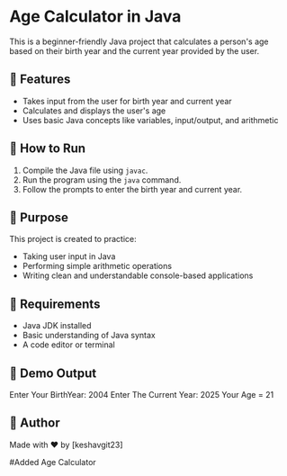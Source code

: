 # Age Calculator in Java

This is a beginner-friendly Java project that calculates a person's age based on their birth year and the current year provided by the user.

## 🧠 Features

- Takes input from the user for birth year and current year
- Calculates and displays the user's age
- Uses basic Java concepts like variables, input/output, and arithmetic

## 🚀 How to Run

1. Compile the Java file using `javac`.
2. Run the program using the `java` command.
3. Follow the prompts to enter the birth year and current year.

## 🎯 Purpose

This project is created to practice:

- Taking user input in Java
- Performing simple arithmetic operations
- Writing clean and understandable console-based applications

## 📘 Requirements

- Java JDK installed
- Basic understanding of Java syntax
- A code editor or terminal

## 🎥 Demo Output

Enter Your BirthYear: 2004 Enter The Current Year: 2025 Your Age = 21

## 🙌 Author

Made with ❤️ by [keshavgit23]

#Added Age Calculator 
